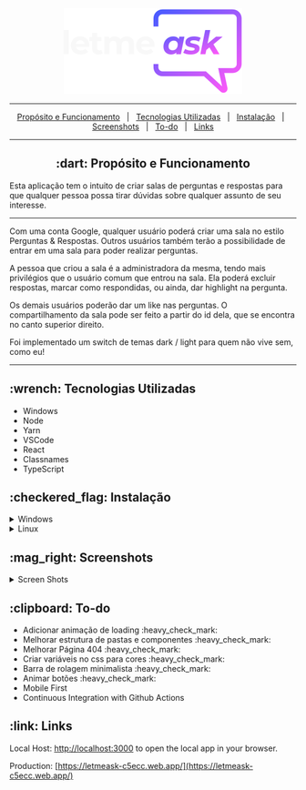 <div align="center">
    <img src="./src/assets/images/logo-white.svg">
</div>


<hr>
<p align="center">
    <a href="#-dart-propósito-e-funcionamento">Propósito e Funcionamento</a> &#xa0; | &#xa0; 
    <a href="#-wrench-tecnologias-utilizadas-">Tecnologias Utilizadas</a> &#xa0; | &#xa0; 
    <a href="#-checkered_flag-instalação-">Instalação</a> &#xa0; | &#xa0;
    <a href="#----mag_right-screenshots">Screenshots</a> &#xa0; | &#xa0;
    <a href="#-clipboard-to-do">To-do</a> &#xa0; | &#xa0;
    <a href="#-link-links-">Links</a>
</p>


<hr>
<h2 id="proposito" align="center"> :dart: Propósito e Funcionamento</h2>

<p>
    Esta aplicação tem o intuito de criar salas de perguntas e respostas
    para que qualquer pessoa possa tirar dúvidas sobre qualquer assunto
    de seu interesse.
</p>

<hr>

<p>
Com uma conta Google, qualquer usuário poderá criar uma sala no estilo Perguntas & Respostas.
Outros usuários também terão a possibilidade de entrar em uma sala para poder realizar perguntas.
</p>
<p>
A pessoa que criou a sala é a administradora da mesma, tendo mais privilégios que o usuário comum que entrou na sala.
Ela poderá excluir respostas, marcar como respondidas, ou ainda, dar highlight na pergunta.
</p>
<p>
Os demais usuários poderão dar um like nas perguntas.
O compartilhamento da sala pode ser feito a partir do id dela, que se encontra no canto superior direito.
</p>

<p>
Foi implementado um switch de temas dark / light para quem não vive sem, como eu!
</p>

<hr>

<h2> :wrench: Tecnologias Utilizadas </h2>

<ul>
    <li>Windows</li>
    <li>Node</li>
    <li>Yarn</li>
    <li>VSCode</li>
    <li>React</li>
    <li>Classnames</li>
    <li>TypeScript</li>
</ul>

<h2> :checkered_flag: Instalação </h2>

<details>
<summary>Windows</summary>

    1. Download and install Chocolatey:
    Get-ExecutionPolicy
    Set-ExecutionPolicy AllSigned
    Set-ExecutionPolicy Bypass -Scope Process -Force; iex ((New-Object System.Net.WebClient).DownloadString('https://chocolatey.org/install.ps1'))
    
    2. Install nodejs
    choco install -y --force nodejs
    
    3. Install Yarn:
    npm install --global yarn
    
    3. Download this project as .zip and navigate to the folder where yout extract it
    cd /path/to/the/project
    
    4. Run:
    yarn start

</details>


<details>
<summary>Linux</summary>

    1. Install nodejs
    sudo apt-get install curl python-software-properties software-properties-common &&
    curl -sL https://deb.nodesource.com/setup_16.x | sudo bash - &&
    sudo apt-get install nodejs 
    
    2. Install Yarn:
    sudo npm install yarn -g
    
    3. Download this project as .zip and navigate to the folder where yout extract it
    cd /path/to/the/project
    
    4. Run:
    yarn start

</details>

<h2>
    :mag_right: Screenshots
</h2>


<details>
<summary>Screen Shots</summary>


<div>
    <img src="./src/assets/images/letmeask-white.png">
    <img src="./src/assets/images/letmeask-dark.png">
</div>
</details>



<h2> :clipboard: To-do</h2>

<ul>
    <li>Adicionar animação de loading :heavy_check_mark:</li>
	<li>Melhorar estrutura de pastas e componentes :heavy_check_mark:</li>
    <li>Melhorar Página 404  :heavy_check_mark: </li>
    <li>Criar variáveis no css para cores :heavy_check_mark: </li>
    <li>Barra de rolagem minimalista :heavy_check_mark:</li>
    <li>Animar botões :heavy_check_mark:</li>
    <li>Mobile First</li>
    <li>Continuous Integration with Github Actions</li>
</ul>





<h2> :link: Links </h2>

Local Host: [http://localhost:3000](http://localhost:3000) to open the local app in your browser.


Production: [https://letmeask-c5ecc.web.app/](https://letmeask-c5ecc.web.app/)
